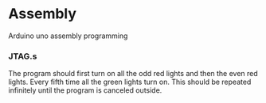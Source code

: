 # Assembly
Arduino uno assembly programming

### JTAG.s
The program should first turn on all the odd red lights and then the even red lights. 
Every fifth time all the green lights turn on. This should be repeated 
infinitely until the program is canceled outside. 
